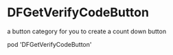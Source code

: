 # DFGetVerifyCodeButton
a button category for you to create a count down button

pod 'DFGetVerifyCodeButton'
